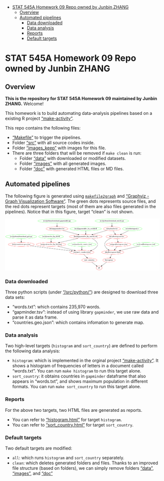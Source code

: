 -   [STAT 545A Homework 09 Repo owned by Junbin
    ZHANG](#stat-545a-homework-09-repo-owned-by-junbin-zhang)
    -   [Overview](#overview)
    -   [Automated pipelines](#automated-pipelines)
        -   [Data downloaded](#data-downloaded)
        -   [Data analysis](#data-analysis)
        -   [Reports](#reports)
        -   [Default targets](#default-targets)

STAT 545A Homework 09 Repo owned by Junbin ZHANG
================================================

Overview
--------

**This is the repository for STAT 545A Homework 09 maintained by Junbin
ZHANG.** Welcome!

This homework is to build automating data-analysis pipelines based on a
existing R project
[“make-activity”](https://github.com/STAT545-UBC/make-activity).

This repo contains the following files:

-   [“Makefile”](./Makefile) to trigger the pipelines.
-   Folder [“src”](./src/) with all source codes inside.
-   Folder [“images\_keep”](./images_keep/) with images for this file.
-   There are three folders that will be removed if `make clean` is run:
    -   Folder [“data”](./data/) with downloaded or modified datasets.
    -   Folder [“images”](./images/) with all generated images.
    -   Folder [“doc”](./doc) with generated HTML files or MD files.

Automated pipelines
-------------------

The following figure is generated using
[`makefile2graph`](https://github.com/lindenb/makefile2graph) and
[“Graphviz - Graph Visualization
Software”](https://graphviz.gitlab.io/). The green dots represents
source files, and the red dots represent targets (most of them are also
files generated in the pipelines). Notice that in this figure, target
“clean” is not shown.

<img src="./images_keep/makefile.png" alt="Pipelines" width="1800"/>

### Data downloaded

Three python scripts (under [“/src/python/”](./src/python/)) are
designed to download three data sets:

-   “words.txt”: which contains 235,970 words.
-   “gapminder.tsv”: instead of using library `gapminder`, we use raw
    data and parse it as data frame.
-   “countries.geo.json”: which contains infomation to generate map.

### Data analysis

Two high-level targets (`histogram` and `sort_country`) are defined to
perform the following data analysis:

-   `histogram`: which is implemented in the orginal project
    [“make-activity”](https://github.com/STAT545-UBC/make-activity). It
    shows a histogram of frequencies of letters in a document called
    “words.txt”. You can run `make histogram` to run this target alone.
-   `sort_country`: it obtains countries in `gapminder` dataframe that
    also appears in “words.txt”, and shows maximum population in
    different formats. You can run `make sort_country` to run this
    target alone.

### Reports

For the above two targets, two HTML files are generated as reports.

-   You can refer to
    [“histogram.html”](https://raw.githack.com/STAT545-UBC-students/hw09-zjbthomas/master/doc/histogram.html)
    for target `histogram`.
-   You can refer to
    [“sort\_country.html”](https://raw.githack.com/STAT545-UBC-students/hw09-zjbthomas/master/doc/sort_country.html)
    for target `sort_country`.

### Default targets

Two default targets are modified:

-   `all`: which runs `histogram` and `sort_country` separately.
-   `clean`: which deletes generated folders and files. Thanks to an
    improved file structure (based on folders), we can simply remove
    folders [“data”](./data/), [“images”](./images/), and [“doc”](./doc)
